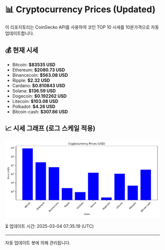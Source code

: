 
# 📊 Cryptocurrency Prices (Updated)

이 리포지토리는 CoinGecko API를 사용하여 코인 TOP 10 시세를 10분가격으로 자동 업데이트합니다.

## 💰 현재 시세
- Bitcoin: **$83535 USD**
- Ethereum: **$2080.73 USD**
- Binancecoin: **$563.08 USD**
- Ripple: **$2.32 USD**
- Cardano: **$0.810843 USD**
- Solana: **$136.59 USD**
- Dogecoin: **$0.192262 USD**
- Litecoin: **$103.08 USD**
- Polkadot: **$4.26 USD**
- Bitcoin-cash: **$307.86 USD**

## 📈 시세 그래프 (로그 스케일 적용)
![Crypto Prices](crypto_prices.png)

⏳ 업데이트 시간: 2025-03-04 07:35:19 (UTC)

---
자동 업데이트 봇에 의해 관리됩니다.
